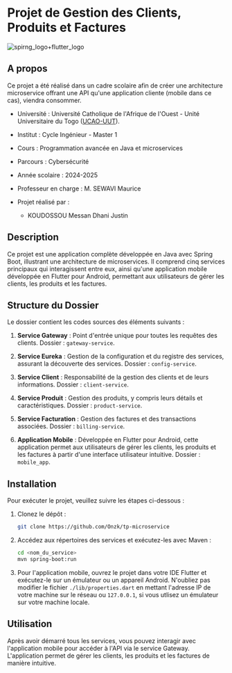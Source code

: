 # Projet de Gestion des Clients, Produits et Factures
![spirng_logo+flutter_logo](https://img-c.udemycdn.com/course/480x270/5039460_8fad_4.jpg)

## A propos

Ce projet a été réalisé dans un cadre scolaire afin de créer une architecture microservice offrant une API qu'une application cliente (mobile dans ce cas), viendra consommer.

* Université : Université Catholique de l'Afrique de l'Ouest - Unité Universitaire du Togo ([UCAO-UUT](https://ucao-uut.tg/)).

* Institut : Cycle Ingénieur - Master 1

* Cours : Programmation avancée en Java et microservices

* Parcours : Cybersécurité

* Année scolaire : 2024-2025

* Professeur en charge : M. SEWAVI Maurice

* Projet réalisé par :
    * KOUDOSSOU Messan Dhani Justin

## Description

Ce projet est une application complète développée en Java avec Spring Boot, illustrant une architecture de microservices. Il comprend cinq services principaux qui interagissent entre eux, ainsi qu'une application mobile développée en Flutter pour Android, permettant aux utilisateurs de gérer les clients, les produits et les factures.

## Structure du Dossier

Le dossier contient les codes sources des éléments suivants :

1. **Service Gateway** : Point d'entrée unique pour toutes les requêtes des clients. Dossier : ``gateway-service``.

2. **Service Eureka** : Gestion de la configuration et du registre des services, assurant la découverte des services. Dossier : ``config-service``.

3. **Service Client** : Responsabilité de la gestion des clients et de leurs informations. Dossier : ``client-service``.

4. **Service Produit** : Gestion des produits, y compris leurs détails et caractéristiques. Dossier : ``product-service``.

5. **Service Facturation** : Gestion des factures et des transactions associées. Dossier : ``billing-service``.

6. **Application Mobile** : Développée en Flutter pour Android, cette application permet aux utilisateurs de gérer les clients, les produits et les factures à partir d'une interface utilisateur intuitive. Dossier : ``mobile_app``.

## Installation

Pour exécuter le projet, veuillez suivre les étapes ci-dessous :

1. Clonez le dépôt :
   ```bash
   git clone https://github.com/Onzk/tp-microservice
   ```

2. Accédez aux répertoires des services et exécutez-les avec Maven :
   ```bash
   cd <nom_du_service>
   mvn spring-boot:run
   ```

3. Pour l'application mobile, ouvrez le projet dans votre IDE Flutter et exécutez-le sur un émulateur ou un appareil Android. N'oubliez pas modifier le fichier ``./lib/properties.dart`` en mettant l'adresse IP de votre machine sur le réseau ou `127.0.0.1`, si vous utlisez un émulateur sur votre machine locale.

## Utilisation

Après avoir démarré tous les services, vous pouvez interagir avec l'application mobile pour accéder à l'API via le service Gateway. L'application permet de gérer les clients, les produits et les factures de manière intuitive.